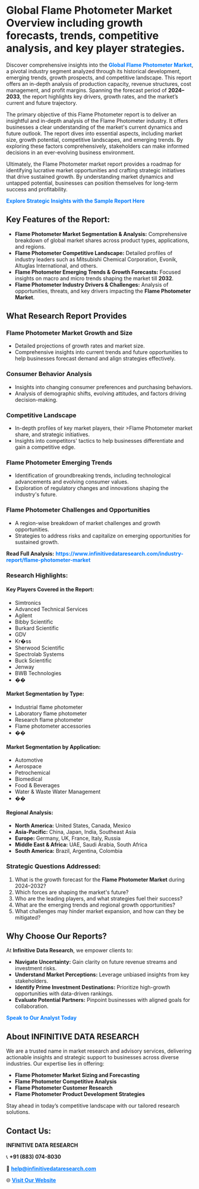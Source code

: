 <h1>Global Flame Photometer Market Overview including growth forecasts, trends, competitive analysis, and key player strategies.</h1>
<p>
Discover comprehensive insights into the 
<a href="https://www.infinitivedataresearch.com/industry-report/flame-photometer-market" rel="dofollow" style="color: #007BFF; text-decoration: none;"><strong>Global Flame Photometer Market</strong></a>, a pivotal industry segment analyzed through its historical development, emerging trends, growth prospects, and competitive landscape. This report offers an in-depth analysis of production capacity, revenue structures, cost management, and profit margins. Spanning the forecast period of <strong>2024–2033</strong>, the report highlights key drivers, growth rates, and the market’s current and future trajectory.
</p>
<p>
The primary objective of this Flame Photometer report is to deliver an insightful and in-depth analysis of the Flame Photometer industry. It offers businesses a clear understanding of the market's current dynamics and future outlook. The report dives into essential aspects, including market size, growth potential, competitive landscapes, and emerging trends. By exploring these factors comprehensively, stakeholders can make informed decisions in an ever-evolving business environment.
</p>
<p>
Ultimately, the Flame Photometer market report provides a roadmap for identifying lucrative market opportunities and crafting strategic initiatives that drive sustained growth. By understanding market dynamics and untapped potential, businesses can position themselves for long-term success and profitability.
</p>
<p>
<a href="https://www.infinitivedataresearch.com/request-sample/reportId=109105" style="color: #007BFF; text-decoration: none;"><strong>Explore Strategic Insights with the Sample Report Here</strong></a>
</p>

<h2>Key Features of the Report:</h2>
<ul>
<li><strong>Flame Photometer Market Segmentation & Analysis:</strong> Comprehensive breakdown of global market shares across product types, applications, and regions.</li>
<li><strong>Flame Photometer Competitive Landscape:</strong> Detailed profiles of industry leaders such as Mitsubishi Chemical Corporation, Evonik, Altuglas International, and others.</li>
<li><strong>Flame Photometer Emerging Trends & Growth Forecasts:</strong> Focused insights on macro and micro trends shaping the market till <strong>2032</strong>.</li>
<li><strong>Flame Photometer Industry Drivers & Challenges:</strong> Analysis of opportunities, threats, and key drivers impacting the <strong>Flame Photometer Market</strong>.</li>
</ul>

<h2>What Research Report Provides</h2>
<h3>Flame Photometer Market Growth and Size</h3>
<ul>
<li>Detailed projections of growth rates and market size.</li>
<li>Comprehensive insights into current trends and future opportunities to help businesses forecast demand and align strategies effectively.</li>
</ul>

<h3>Consumer Behavior Analysis</h3>
<ul>
<li>Insights into changing consumer preferences and purchasing behaviors.</li>
<li>Analysis of demographic shifts, evolving attitudes, and factors driving decision-making.</li>
</ul>

<h3>Competitive Landscape</h3>
<ul>
<li>In-depth profiles of key market players, their >Flame Photometer market share, and strategic initiatives.</li>
<li>Insights into competitors' tactics to help businesses differentiate and gain a competitive edge.</li>
</ul>

<h3>Flame Photometer Emerging Trends</h3>
<ul>
<li>Identification of groundbreaking trends, including technological advancements and evolving consumer values.</li>
<li>Exploration of regulatory changes and innovations shaping the industry's future.</li>
</ul>

<h3>Flame Photometer Challenges and Opportunities</h3>
<ul>
<li>A region-wise breakdown of market challenges and growth opportunities.</li>
<li>Strategies to address risks and capitalize on emerging opportunities for sustained growth.</li>
</ul>
<p><strong>Read Full Analysis:</strong> <a href="https://www.infinitivedataresearch.com/industry-report/flame-photometer-market" rel="dofollow" style="color: #007BFF; text-decoration: none;"><strong>https://www.infinitivedataresearch.com/industry-report/flame-photometer-market</strong></a></p>
<h3>Research Highlights:</h3>
<h4>Key Players Covered in the Report:</h4>
<ul><li>Simtronics</li><li>Advanced Technical Services</li><li>Agilent</li><li>Bibby Scientific</li><li>Burkard Scientific</li><li>GDV</li><li>Kr�ss</li><li>Sherwood Scientific</li><li>Spectrolab Systems</li><li>Buck Scientific</li><li>Jenway</li><li>BWB Technologies</li><li>��</li></ul>
<h4>Market Segmentation by Type:</h4>
<ul><li>Industrial flame photometer</li><li>Laboratory flame photometer</li><li>Research flame photometer</li><li>Flame photometer accessories</li><li>��</li></ul>
<h4>Market Segmentation by Application:</h4>
<ul><li>Automotive</li><li>Aerospace</li><li>Petrochemical</li><li>Biomedical</li><li>Food &amp; Beverages</li><li>Water &amp; Waste Water Management</li><li>��</li></ul>

<h4>Regional Analysis:</h4>
<ul>
<li><strong>North America:</strong> United States, Canada, Mexico</li>
<li><strong>Asia-Pacific:</strong> China, Japan, India, Southeast Asia</li>
<li><strong>Europe:</strong> Germany, UK, France, Italy, Russia</li>
<li><strong>Middle East & Africa:</strong> UAE, Saudi Arabia, South Africa</li>
<li><strong>South America:</strong> Brazil, Argentina, Colombia</li>
</ul>

<h3>Strategic Questions Addressed:</h3>
<ol>
<li>What is the growth forecast for the <strong>Flame Photometer Market</strong> during 2024–2032?</li>
<li>Which forces are shaping the market's future?</li>
<li>Who are the leading players, and what strategies fuel their success?</li>
<li>What are the emerging trends and regional growth opportunities?</li>
<li>What challenges may hinder market expansion, and how can they be mitigated?</li>
</ol>

<h2>Why Choose Our Reports?</h2>
<p>At <strong>Infinitive Data Research</strong>, we empower clients to:</p>
<ul>
<li><strong>Navigate Uncertainty:</strong> Gain clarity on future revenue streams and investment risks.</li>
<li><strong>Understand Market Perceptions:</strong> Leverage unbiased insights from key stakeholders.</li>
<li><strong>Identify Prime Investment Destinations:</strong> Prioritize high-growth opportunities with data-driven rankings.</li>
<li><strong>Evaluate Potential Partners:</strong> Pinpoint businesses with aligned goals for collaboration.</li>
</ul>
<p><a href="https://www.infinitivedataresearch.com/industry-report/flame-photometer-market" rel="dofollow" style="color: #007BFF; text-decoration: none;"><strong>Speak to Our Analyst Today</strong></a></p>

<h2>About INFINITIVE DATA RESEARCH</h2>
<p>We are a trusted name in market research and advisory services, delivering actionable insights and strategic support to businesses across diverse industries. Our expertise lies in offering:</p>
<ul>
<li><strong>Flame Photometer Market Sizing and Forecasting</strong></li>
<li><strong>Flame Photometer Competitive Analysis</strong></li>
<li><strong>Flame Photometer Customer Research</strong></li>
<li><strong>Flame Photometer Product Development Strategies</strong></li>
</ul>
<p>Stay ahead in today’s competitive landscape with our tailored research solutions.</p>

<h2>Contact Us:</h2>
<p><strong>INFINITIVE DATA RESEARCH</strong></p>
<p>📞 <strong>+91 (883) 074-8030</strong></p>
<p>📧 <strong><a href="mailto:help@infinitivedataresearch.com" style="color: #007BFF;">help@infinitivedataresearch.com</a></strong></p>
<p>🌐 <strong><a href="https://www.infinitivedataresearch.com" rel="dofollow" style="color: #007BFF;">Visit Our Website</a></strong></p>